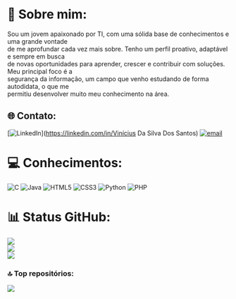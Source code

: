 # 💫 Sobre mim:
Sou um jovem apaixonado por TI, com uma sólida base de conhecimentos e uma grande vontade<br>de me aprofundar cada vez mais sobre. Tenho um perfil proativo, adaptável e sempre em busca<br>de novas oportunidades para aprender, crescer e contribuir com soluções. Meu principal foco é a<br>segurança da informação, um campo que venho estudando de forma autodidata, o que me<br>permitiu desenvolver muito meu conhecimento na área.


## 🌐 Contato:
[![LinkedIn](https://img.shields.io/badge/LinkedIn-%230077B5.svg?logo=linkedin&logoColor=white)](https://linkedin.com/in/Vinícius Da Silva Dos Santos) [![email](https://img.shields.io/badge/Email-D14836?logo=gmail&logoColor=white)](mailto:viniciusdasilvadossantos4@gmail.com) 

# 💻 Conhecimentos:
![C](https://img.shields.io/badge/c-%2300599C.svg?style=for-the-badge&logo=c&logoColor=white) ![Java](https://img.shields.io/badge/java-%23ED8B00.svg?style=for-the-badge&logo=openjdk&logoColor=white) ![HTML5](https://img.shields.io/badge/html5-%23E34F26.svg?style=for-the-badge&logo=html5&logoColor=white) ![CSS3](https://img.shields.io/badge/css3-%231572B6.svg?style=for-the-badge&logo=css3&logoColor=white) ![Python](https://img.shields.io/badge/python-3670A0?style=for-the-badge&logo=python&logoColor=ffdd54) ![PHP](https://img.shields.io/badge/php-%23777BB4.svg?style=for-the-badge&logo=php&logoColor=white)
# 📊 Status GitHub:
![](https://github-readme-stats.vercel.app/api?username=vinicius-beep&theme=transparent&hide_border=false&include_all_commits=false&count_private=false)<br/>
![](https://nirzak-streak-stats.vercel.app/?user=vinicius-beep&theme=transparent&hide_border=false)<br/>
![](https://github-readme-stats.vercel.app/api/top-langs/?username=vinicius-beep&theme=transparent&hide_border=false&include_all_commits=false&count_private=false&layout=compact)

### 🔝 Top repositórios:
![](https://github-contributor-stats.vercel.app/api?username=vinicius-beep&limit=5&theme=dark&combine_all_yearly_contributions=true)

